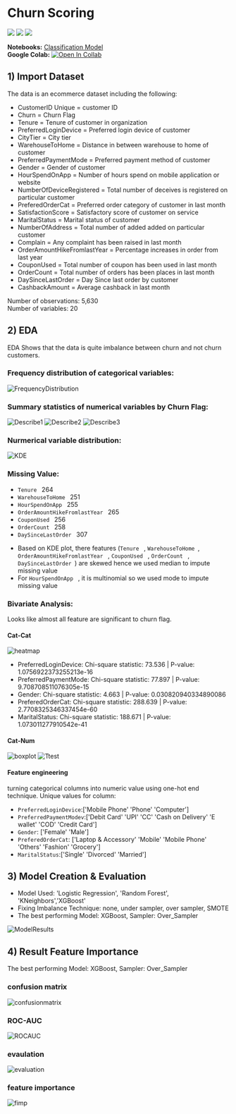 # Churn Scoring
[![](https://img.shields.io/badge/-Classification-orange)](#) [![](https://img.shields.io/badge/-Python-green)](#) [![](https://img.shields.io/badge/-Google--Colab-green)](#) 

**Notebooks:** [Classification Model](./ChurnScoring.ipynb)  
**Google Colab:** [![Open In Collab](https://colab.research.google.com/assets/colab-badge.svg)](https://colab.research.google.com/github/jane-russ/MADT8101/blob/main/4.ChurnScoring/ChurnScoring.ipynb)

## 1) Import Dataset
The data is an ecommerce dataset including the following: 
- CustomerID	Unique = customer ID
- Churn = Churn Flag
- Tenure = Tenure of customer in organization
- PreferredLoginDevice = Preferred login device of customer
- CityTier = City tier
- WarehouseToHome = Distance in between warehouse to home of customer
- PreferredPaymentMode = Preferred payment method of customer
- Gender = Gender of customer
- HourSpendOnApp = Number of hours spend on mobile application or website
- NumberOfDeviceRegistered = Total number of deceives is registered on particular customer
- PreferedOrderCat = Preferred order category of customer in last month
- SatisfactionScore = Satisfactory score of customer on service
- MaritalStatus = Marital status of customer
- NumberOfAddress = Total number of added added on particular customer
- Complain = Any complaint has been raised in last month
- OrderAmountHikeFromlastYear = Percentage increases in order from last year
- CouponUsed = Total number of coupon has been used in last month
- OrderCount = Total number of orders has been places in last month
- DaySinceLastOrder = Day Since last order by customer
- CashbackAmount = Average cashback in last month

Number of observations: 5,630   
Number of variables: 20

## 2) EDA
EDA Shows that the data is quite imbalance between churn and not churn customers. 
### Frequency distribution of categorical variables:
![FrequencyDistribution](./img/FrequencyDistribution.png)  

### Summary statistics of numerical variables by Churn Flag:  
![Describe1](./img/Describe1.PNG)
![Describe2](./img/Describe2.PNG)
![Describe3](./img/Describe3.PNG)

### Nurmerical variable distribution:
![KDE](./img/KDE.png)   

### Missing Value: 
-  `Tenure `                         264
-  `WarehouseToHome `                251
-  `HourSpendOnApp `                 255
-  `OrderAmountHikeFromlastYear `    265
-  `CouponUsed `                     256
-  `OrderCount `                     258
-  `DaySinceLastOrder `              307

* Based on KDE plot, there features (`Tenure ` , `WarehouseToHome `, `OrderAmountHikeFromlastYear ` , `CouponUsed ` , `OrderCount ` , `DaySinceLastOrder `) are skewed hence we used median to impute missing value
* For  `HourSpendOnApp ` , it is multinomial so we used mode to impute missing value

### Bivariate Analysis: 
Looks like almost all feature are significant to churn flag.

#### Cat-Cat
![heatmap](./img/heatmap.png) 
- PreferredLoginDevice: Chi-square statistic: 73.536 | P-value: 1.0756922373255213e-16
- PreferredPaymentMode: Chi-square statistic: 77.897 | P-value: 9.708708511076305e-15
- Gender: Chi-square statistic: 4.663 | P-value: 0.030820940334890086
- PreferedOrderCat: Chi-square statistic: 288.639 | P-value: 2.7708325346337454e-60
- MaritalStatus: Chi-square statistic: 188.671 | P-value: 1.073011277910542e-41

#### Cat-Num
![boxplot](./img/boxplot.png) 
![Ttest](./img/Ttest.PNG) 

#### Feature engineering 
turning categorical columns into numeric value using one-hot end technique. Unique values for column:
- `PreferredLoginDevice`:['Mobile Phone' 'Phone' 'Computer']
- `PreferredPaymentModev`:['Debit Card' 'UPI' 'CC' 'Cash on Delivery' 'E wallet' 'COD' 'Credit Card']
- `Gender`: ['Female' 'Male']
- `PreferedOrderCat`: ['Laptop & Accessory' 'Mobile' 'Mobile Phone' 'Others' 'Fashion' 'Grocery']
- `MaritalStatus`:['Single' 'Divorced' 'Married']
  
## 3) Model Creation & Evaluation
- Model Used: 'Logistic Regression', 'Random Forest', 'KNeighbors','XGBoost'
- Fixing Imbalance Technique: none, under sampler, over sampler, SMOTE
- The best performing Model: XGBoost, Sampler: Over_Sampler

![ModelResults](./img/ModelResults.PNG) 
  
## 4) Result Feature Importance
The best performing Model: XGBoost, Sampler: Over_Sampler
### confusion matrix  
![confusionmatrix](./img/confusionmatrix.png)

### ROC-AUC  
![ROCAUC](./img/ROCAUC.png)

### evaulation  
![evaluation](./img/evaluation.PNG)

### feature importance  
![fimp](./img/fimp.png)
